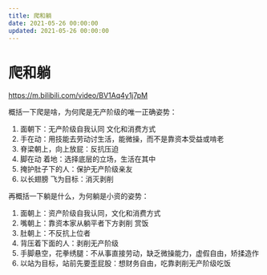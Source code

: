 ```yaml
---
title: 爬和躺
date: 2021-05-26 00:00:00
updated: 2021-05-26 00:00:00
---
```


# 爬和躺
https://m.bilibili.com/video/BV1Aq4y1j7pM

概括一下爬是啥，为何爬是无产阶级的唯一正确姿势：
1. 面朝下：无产阶级自我认同 文化和消费方式
2. 手在动：用技能去劳动讨生活，能微操，而不是靠资本受益或啃老
3. 脊梁朝上，向上放屁：反抗压迫
4. 脚在动 着地：选择底层的立场，生活在其中
5. 掩护肚子下的人：保护无产阶级亲友
6. 以长翅膀 飞为目标：消灭剥削

再概括一下躺是什么，为何躺是小资的姿势：
1. 面朝上：资产阶级自我认同，文化和消费方式
2. 嘴朝上：靠资本家从躺平者下方剥削 赏饭
3. 肚朝上：不反抗上位者
4. 背压着下面的人：剥削无产阶级
5. 手脚悬空，花拳绣腿：不从事直接劳动，缺乏微操能力，虚假自由，矫揉造作
6. 以站为目标，站前先要歪屁股：想财务自由，吃靠剥削无产阶级吃饭
